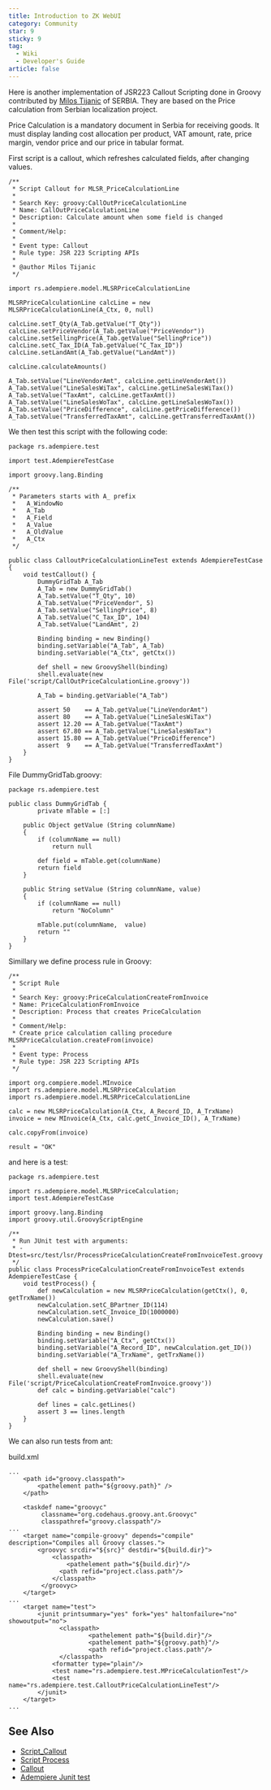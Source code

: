 ```yaml
---
title: Introduction to ZK WebUI
category: Community
star: 9
sticky: 9
tag:
  - Wiki
  - Developer's Guide
article: false
---
```


Here is another implementation of JSR223 Callout Scripting done in Groovy contributed by [Milos Tijanic](https://wiki.adempiere.net/User:Milos_t) of SERBIA. They are based on the Price calculation from Serbian localization project.

Price Calculation is a mandatory document in Serbia for receiving goods. It must display landing cost allocation per product, VAT amount, rate, price margin, vendor price and our price in tabular format.

First script is a callout, which refreshes calculated fields, after changing values.

~~~
/**
 * Script Callout for MLSR_PriceCalculationLine
 * 
 * Search Key: groovy:CallOutPriceCalculationLine
 * Name: CallOutPriceCalculationLine
 * Description: Calculate amount when some field is changed
 * 
 * Comment/Help: 
 * 
 * Event type: Callout
 * Rule type: JSR 223 Scripting APIs
 * 
 * @author Milos Tijanic
 */

import rs.adempiere.model.MLSRPriceCalculationLine

MLSRPriceCalculationLine calcLine = new MLSRPriceCalculationLine(A_Ctx, 0, null)

calcLine.setT_Qty(A_Tab.getValue("T_Qty"))
calcLine.setPriceVendor(A_Tab.getValue("PriceVendor"))
calcLine.setSellingPrice(A_Tab.getValue("SellingPrice"))
calcLine.setC_Tax_ID(A_Tab.getValue("C_Tax_ID"))
calcLine.setLandAmt(A_Tab.getValue("LandAmt"))

calcLine.calculateAmounts()

A_Tab.setValue("LineVendorAmt", calcLine.getLineVendorAmt())
A_Tab.setValue("LineSalesWiTax", calcLine.getLineSalesWiTax())
A_Tab.setValue("TaxAmt", calcLine.getTaxAmt())
A_Tab.setValue("LineSalesWoTax", calcLine.getLineSalesWoTax())
A_Tab.setValue("PriceDifference", calcLine.getPriceDifference())
A_Tab.setValue("TransferredTaxAmt", calcLine.getTransferredTaxAmt())
~~~

We then test this script with the following code:

~~~
package rs.adempiere.test

import test.AdempiereTestCase

import groovy.lang.Binding

/**
 * Parameters starts with A_ prefix
 *   A_WindowNo
 *   A_Tab
 *   A_Field
 *   A_Value
 *   A_OldValue
 *   A_Ctx 
 */

public class CalloutPriceCalculationLineTest extends AdempiereTestCase {
	void testCallout() {
		DummyGridTab A_Tab
		A_Tab = new DummyGridTab()
		A_Tab.setValue("T_Qty", 10)
		A_Tab.setValue("PriceVendor", 5)
		A_Tab.setValue("SellingPrice", 8)
		A_Tab.setValue("C_Tax_ID", 104)
		A_Tab.setValue("LandAmt", 2)
		
		Binding binding = new Binding()
		binding.setVariable("A_Tab", A_Tab)
		binding.setVariable("A_Ctx", getCtx())
		
		def shell = new GroovyShell(binding)
		shell.evaluate(new File('script/CallOutPriceCalculationLine.groovy'))
		
		A_Tab = binding.getVariable("A_Tab")
		
		assert 50    == A_Tab.getValue("LineVendorAmt")
		assert 80    == A_Tab.getValue("LineSalesWiTax")  
		assert 12.20 == A_Tab.getValue("TaxAmt")
		assert 67.80 == A_Tab.getValue("LineSalesWoTax")
		assert 15.80 == A_Tab.getValue("PriceDifference")
		assert  9    == A_Tab.getValue("TransferredTaxAmt")
	}
}
~~~

File DummyGridTab.groovy:

~~~
package rs.adempiere.test

public class DummyGridTab {
    	private mTable = [:]
        
	public Object getValue (String columnName)
	{
		if (columnName == null)
			return null
	
		def field = mTable.get(columnName)
		return field
	}   

	public String setValue (String columnName, value)
	{
		if (columnName == null)
			return "NoColumn"
	
		mTable.put(columnName,  value)
		return ""
	}	
}
~~~

Simillary we define process rule in Groovy:

~~~
/**
 * Script Rule
 * 
 * Search Key: groovy:PriceCalculationCreateFromInvoice
 * Name: PriceCalculationFromInvoice
 * Description: Process that creates PriceCalculation
 * 
 * Comment/Help: 
 * Create price calculation calling procedure MLSRPriceCalculation.createFrom(invoice)
 * 
 * Event type: Process
 * Rule type: JSR 223 Scripting APIs
 */
 
import org.compiere.model.MInvoice
import rs.adempiere.model.MLSRPriceCalculation
import rs.adempiere.model.MLSRPriceCalculationLine

calc = new MLSRPriceCalculation(A_Ctx, A_Record_ID, A_TrxName)
invoice = new MInvoice(A_Ctx, calc.getC_Invoice_ID(), A_TrxName)
 
calc.copyFrom(invoice)
 
result = "OK"
~~~

and here is a test:

~~~
package rs.adempiere.test

import rs.adempiere.model.MLSRPriceCalculation;
import test.AdempiereTestCase

import groovy.lang.Binding
import groovy.util.GroovyScriptEngine

/**
 * Run JUnit test with arguments:
 * -Dtest=src/test/lsr/ProcessPriceCalculationCreateFromInvoiceTest.groovy
 */
public class ProcessPriceCalculationCreateFromInvoiceTest extends AdempiereTestCase {   
    void testProcess() {
        def newCalculation = new MLSRPriceCalculation(getCtx(), 0, getTrxName())
        newCalculation.setC_BPartner_ID(114)
        newCalculation.setC_Invoice_ID(1000000)
        newCalculation.save()
        
        Binding binding = new Binding()
        binding.setVariable("A_Ctx", getCtx())
        binding.setVariable("A_Record_ID", newCalculation.get_ID())
        binding.setVariable("A_TrxName", getTrxName())
                
        def shell = new GroovyShell(binding)
        shell.evaluate(new File('script/PriceCalculationCreateFromInvoice.groovy'))       
        def calc = binding.getVariable("calc")
        
        def lines = calc.getLines()
        assert 3 == lines.length                
    }
}
~~~

We can also run tests from ant:

build.xml

~~~
...
    <path id="groovy.classpath">
        <pathelement path="${groovy.path}" />
    </path>

    <taskdef name="groovyc"
         classname="org.codehaus.groovy.ant.Groovyc"
         classpathref="groovy.classpath"/>
...
    <target name="compile-groovy" depends="compile" description="Compiles all Groovy classes.">
        <groovyc srcdir="${src}" destdir="${build.dir}">
            <classpath>
                <pathelement path="${build.dir}"/>
              <path refid="project.class.path"/>
            </classpath>
         </groovyc>
    </target>    
...
	<target name="test">
		<junit printsummary="yes" fork="yes" haltonfailure="no" showoutput="no">
              <classpath>
                      <pathelement path="${build.dir}"/>
                      <pathelement path="${groovy.path}"/>
                      <path refid="project.class.path"/>
              </classpath>					
	        <formatter type="plain"/>
			<test name="rs.adempiere.test.MPriceCalculationTest"/>
			<test name="rs.adempiere.test.CalloutPriceCalculationLineTest"/>
		</junit>		
	</target>
...
~~~

## See Also

- [Script_Callout](https://wiki.adempiere.net/Script_Callout)
- [Script Process](https://wiki.adempiere.net/Script_Process)
- [Callout](https://wiki.adempiere.net/Callout)
- [Adempiere Junit test](a)